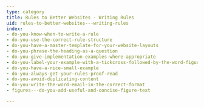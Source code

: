 ```yaml
---
type: category
title: Rules to Better Websites - Writing Rules
uid: rules-to-better-websites---writing-rules
index:
- do-you-know-when-to-write-a-rule
- do-you-use-the-correct-rule-structure
- do-you-have-a-master-template-for-your-website-layouts
- do-you-phrase-the-heading-as-a-question
- do-you-give-implementation-examples-where-appropriate
- do-you-label-your-example-with-a-tickcross-followed-by-the-word-figure
- do-you-have-a-nice-small-example
- do-you-always-get-your-rules-proof-read
- do-you-avoid-duplicating-content
- do-you-write-the-word-email-in-the-correct-format
- figures---do-you-add-useful-and-concise-figure-text

---
```



